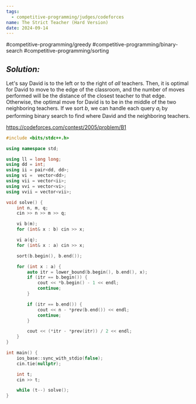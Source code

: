 ```yaml
---
tags:
  - competitive-programming/judges/codeforces
name: The Strict Teacher (Hard Version)
date: 2024-09-14
---
```

#competitive-programming/greedy #competitive-programming/binary-search #competitive-programming/sorting 
## _Solution:_
Let's say David is to the left or to the right of *all* teachers. Then, it is optimal for David to move to the edge of the classroom, and the number of moves performed will be the distance of the closest teacher to that edge. Otherwise, the optimal move for David is to be in the middle of the two neighboring teachers. If we sort $b$, we can handle each query $a_i$ by performing binary search to find where David and the neighboring teachers.

https://codeforces.com/contest/2005/problem/B1
```cpp
#include <bits/stdc++.h>

using namespace std;

using ll = long long;
using dd = int;
using ii = pair<dd, dd>;
using vi =  vector<dd>;
using vii = vector<ii>;
using vvi = vector<vi>;
using vvii = vector<vii>;

void solve() {
    int n, m, q;
    cin >> n >> m >> q;

    vi b(m);
    for (int& x : b) cin >> x;

    vi a(q);
    for (int& x : a) cin >> x;

    sort(b.begin(), b.end());

    for (int x : a) {
        auto itr = lower_bound(b.begin(), b.end(), x);
        if (itr == b.begin()) {
            cout << *b.begin() - 1 << endl;
            continue;
        }

        if (itr == b.end()) {
            cout << n - *prev(b.end()) << endl;
            continue;
        }

        cout << (*itr - *prev(itr)) / 2 << endl;
    }
}

int main() {
    ios_base::sync_with_stdio(false);
    cin.tie(nullptr);

    int t;
    cin >> t;

    while (t--) solve();
}
```